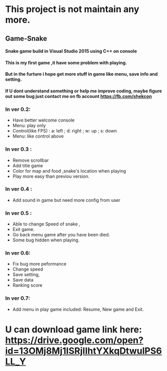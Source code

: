 # This project is not maintain any more.
## Game-Snake
#### Snake game build in Visual Studio 2015 using C++ on console

#### This is my first game ,it have some problem with playing.

#### But in the furture i hope get more stuff in game like menu, save info and setting.

#### If U dont understand something or help me improve coding, maybe figure out some bug  just contact me on fb account https://fb.com/shekcon

### In ver 0.2:
 - Have better welcome console
 - Menu: play only
 - Control(like FPS) : a: left ; d: right ; w: up ; s: down 
 - Menu: like control above
 
### In ver 0.3 : 
 - Remove scrollbar
 - Add title game
 - Color for map and food ,snake's location when playing
 - Play more easy than previou version.

### In ver 0.4 : 
 - Add sound in game but need more config from user
 
### In ver 0.5 : 
 - Able to change Speed of snake , 
 - Exit game.
 - Go back menu game after you have been died.
 - Some bug hidden when playing.

### In ver 0.6: 
 - Fix bug more peformance
 - Change speed
 - Save setting, 
 - Save data
 - Ranking score

### In ver 0.7: 
 - Add menu in play game included: Resume, New game and Exit.

# U can download game link here: https://drive.google.com/open?id=13OMj8Mj1ISRjIIhtYXkqDtwulPS6LL_Y
